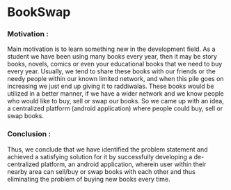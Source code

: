 # BookSwap

### Motivation :
Main motivation is to learn something new in the development field. As a student
we have been using many books every year, then it may be story books, novels,
comics or even your educational books that we need to buy every year. Usually,
we tend to share these books with our friends or the needy people within our
known limited network, and when this pile goes on increasing we just end up
giving it to raddiwalas. These books would be utilized in a better manner, if we
have a wider network and we know people who would like to buy, sell or swap
our books. So we came up with an idea, a centralized platform (android
application) where people could buy, sell or swap books.



### Conclusion :
Thus, we conclude that we have identified the problem statement and achieved a
satisfying solution for it by successfully developing a de-centralized platform, an android
application, wherein user within their nearby area can sell/buy or swap books with each
other and thus eliminating the problem of buying new books every time.

